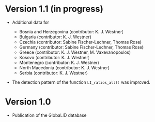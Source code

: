 # Version 1.1 (in progress)

* Additional data for
  + Bosnia and Herzegovina (contributor: K. J. Westner)
  + Bulgaria (contributor: K. J. Westner)
  + Czechia (contributor: Sabine Fischer-Lechner, Thomas Rose)
  + Germany (contributor: Sabine Fischer-Lechner, Thomas Rose)
  + Greece (contributor: K. J. Westner, M. Vaxevanopoulos)
  + Kosovo (contributor: K. J. Westner)
  + Montenegro (contributor: K. J. Westner)
  + North Macedonia (contributor: K. J. Westner)
  + Serbia (contributor: K. J. Westner)

* The detection pattern of the function `LI_ratios_all()` was improved. 

# Version 1.0 

* Publication of the GlobaLID database
